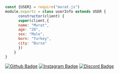 ```js
const {USER} = require("murat.js")
module.exports = class userInfo extends USER {
      constructor(client) {
      super(client,{
      name: "Murat",
      age: "20",
      sex: "Male",
      born: "Turkey",
      city: "Bursa"
      })
    }
}
```
[![Github Badge](https://img.shields.io/badge/-Github-000?style=quare&labelColor=000&logo=Github&logoColor=white&link=link)](https://github.com/muratera) 
[![Instagram Badge](https://img.shields.io/badge/-Instagram-C13584?style=flat-quare&labelColor=0b65db&logo=instagram&logoColor=white&link=link)](https://instagram.com/muratzeybekkk)
[![Discord Badge](https://img.shields.io/badge/-Discord-C13584?style=flat-quare&labelColor=C13584&logo=discord&logoColor=white&link=link)](https://discordapp.com/users/320569678042890242)
